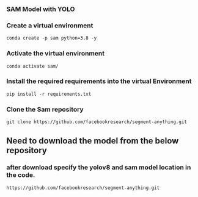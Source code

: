 ### SAM Model with YOLO

### Create a virtual environment
```
conda create -p sam python=3.8 -y

```

### Activate the virtual environment
```
conda activate sam/

```
### Install the required requirements into the virtual Environment

```
pip install -r requirements.txt

```

### Clone the Sam repository
```
git clone https://github.com/facebookresearch/segment-anything.git

```


## Need to download the model from the below repository
### after download specify the yolov8 and sam model location in the code.
```
https://github.com/facebookresearch/segment-anything.git


```

